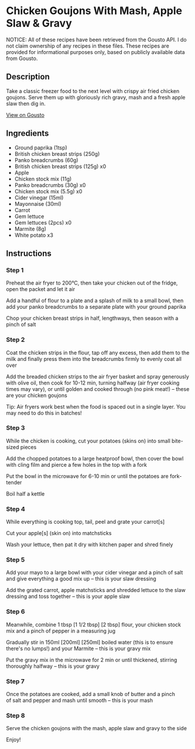 # Chicken Goujons With Mash, Apple Slaw & Gravy

NOTICE: All of these recipes have been retrieved from the Gousto API. I do not claim ownership of any recipes in these files. These recipes are provided for informational purposes only, based on publicly available data from Gousto.

## Description

Take a classic freezer food to the next level with crispy air fried chicken goujons. Serve them up with gloriously rich gravy, mash and a fresh apple slaw then dig in.

[View on Gousto](https://www.gousto.co.uk/recipes/cookbook/chicken-goujons-with-mash-apple-slaw-gravy)

## Ingredients

- Ground paprika (1tsp)
- British chicken breast strips (250g)
- Panko breadcrumbs (60g)
- British chicken breast strips (125g) x0
- Apple
- Chicken stock mix (11g)
- Panko breadcrumbs (30g) x0
- Chicken stock mix (5.5g) x0
- Cider vinegar (15ml)
- Mayonnaise (30ml)
- Carrot
- Gem lettuce
- Gem lettuces (2pcs) x0
- Marmite (8g)
- White potato x3

## Instructions


### Step 1

Preheat the air fryer to 200°C, then take your chicken out of the fridge, open the packet and let it air

Add a handful of flour to a plate and a splash of milk to a small bowl, then add your panko breadcrumbs to a separate plate with your ground paprika

Chop your chicken breast strips in half, lengthways, then season with a pinch of salt


### Step 2

Coat the chicken strips in the flour, tap off any excess, then add them to the milk and finally press them into the breadcrumbs firmly to evenly coat all over

Add the breaded chicken strips to the air fryer basket and spray generously with olive oil, then cook for 10-12 min, turning halfway (air fryer cooking times may vary), or until golden and cooked through (no pink meat!) – these are your chicken goujons

Tip: Air fryers work best when the food is spaced out in a single layer. You may need to do this in batches!


### Step 3

While the chicken is cooking, cut your potatoes (skins on) into small bite-sized pieces

Add the chopped potatoes to a large heatproof bowl, then cover the bowl with cling film and pierce a few holes in the top with a fork

Put the bowl in the microwave for 6-10 min or until the potatoes are fork-tender

Boil half a kettle


### Step 4

While everything is cooking top, tail, peel and grate your carrot[s]

Cut your apple[s] (skin on) into matchsticks

Wash your lettuce, then pat it dry with kitchen paper and shred finely


### Step 5

Add your mayo to a large bowl with your cider vinegar and a pinch of salt and give everything a good mix up – this is your slaw dressing

Add the grated carrot, apple matchsticks and shredded lettuce to the slaw dressing and toss together – this is your apple slaw


### Step 6

Meanwhile, combine 1 tbsp<span class="text-danger"> <span class="text-purple">[1 1/2 tbsp]</span> [2 tbsp]</span> flour, your chicken stock mix and a pinch of pepper in a measuring jug

Gradually stir in 150ml <span class="text-purple">[200ml]</span> <span class="text-danger">[250ml] </span>boiled water (this is to ensure there's no lumps!) and your Marmite – this is your gravy mix

Put the gravy mix in the microwave for 2 min or until thickened, stirring thoroughly halfway – this is your gravy


### Step 7

Once the potatoes are cooked, add a small knob of butter and a pinch of salt and pepper and mash until smooth – this is your mash

### Step 8

Serve the chicken goujons with the mash, apple slaw and gravy to the side

Enjoy!

